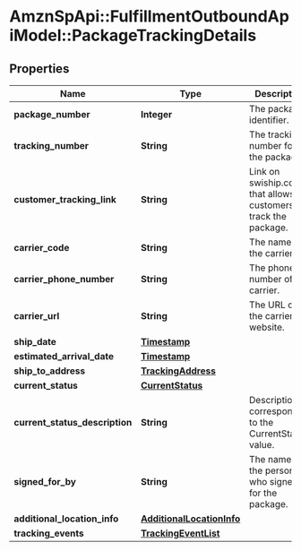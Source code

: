# AmznSpApi::FulfillmentOutboundApiModel::PackageTrackingDetails

## Properties
Name | Type | Description | Notes
------------ | ------------- | ------------- | -------------
**package_number** | **Integer** | The package identifier. | 
**tracking_number** | **String** | The tracking number for the package. | [optional] 
**customer_tracking_link** | **String** | Link on swiship.com that allows customers to track the package. | [optional] 
**carrier_code** | **String** | The name of the carrier. | [optional] 
**carrier_phone_number** | **String** | The phone number of the carrier. | [optional] 
**carrier_url** | **String** | The URL of the carrier’s website. | [optional] 
**ship_date** | [**Timestamp**](Timestamp.md) |  | [optional] 
**estimated_arrival_date** | [**Timestamp**](Timestamp.md) |  | [optional] 
**ship_to_address** | [**TrackingAddress**](TrackingAddress.md) |  | [optional] 
**current_status** | [**CurrentStatus**](CurrentStatus.md) |  | [optional] 
**current_status_description** | **String** | Description corresponding to the CurrentStatus value. | [optional] 
**signed_for_by** | **String** | The name of the person who signed for the package. | [optional] 
**additional_location_info** | [**AdditionalLocationInfo**](AdditionalLocationInfo.md) |  | [optional] 
**tracking_events** | [**TrackingEventList**](TrackingEventList.md) |  | [optional] 

